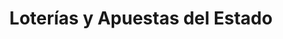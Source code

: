 ---
title: "Loterías y Apuestas del Estado"
url: /malaga/loterias-y-apuestas-del-estado/
shop: Lotterie
---
